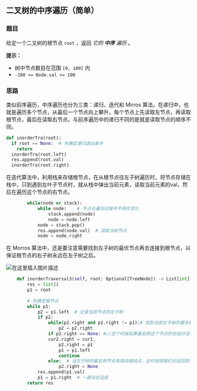 ## 二叉树的中序遍历（简单）

### 题目

给定一个二叉树的根节点 `root` ，返回 *它的 **中序** 遍历* 。

**提示：**

- 树中节点数目在范围 `[0, 100]` 内
- `-100 <= Node.val <= 100`

### 思路

类似前序遍历，中序遍历也分为三类：递归、迭代和 Mirros 算法。在递归中，也就是遍历多个节点，从最后一个节点向上攀升，每个节点上先读取左节点，再读取根节点，最后在读取右节点。与前序遍历中的递归不同的是就是读取节点的顺序不同。

```python
def inorderTra(root):
  if root == None:  # 先确定递归退出条件
    return
  inorderTra(root.left)
  res.append(root.val)
  inorderTra(root.right)
```

在迭代算法中，利用栈来存储根节点，在从根节点往左子树遍历时，将节点存储在栈中，只到遇到左叶子节点时，就从栈中弹出当前元素，读取当前元素的val，然后在遍历这个节点的右节点。

```python
        while(node or stack):
            while node:    # 节点在遍历过程中不停在变化
                stack.append(node)
                node = node.left
            node = stack.pop()
            res.append(node.val)  # 读取当前节点
            node = node.right
```

在 Morros 算法中，还是要注意需要找到左子树的最优节点再去连接到根节点，以保证根节点的右子树永远在左子树之后。

![在这里插入图片描述](https://pic.leetcode-cn.com/143b40666eebb8992b1ed7e6c35d4d5f3b93c6f20ab436e5c9ffa54032c392c0.png)

```python
    def inorderTraversal3(self, root: Optional[TreeNode]) -> List[int]:
        res = list() 
        p1 = root
        
        # 先确定根节点
        while p1:
            p2 = p1.left  # 记录当前节点的左子树
            if p2:
                while(p2.right and p2.right != p1):# 找到当前左子树的最右侧节点，且这个节点应该在指向根结点之前，否则整个节点又回到了根结点。
                    p2 = p2.right
                if p2.right == None: #//这个时候如果最右侧这个节点的右指针没有指向根结点，创建连接然后往下一个左子树的根结点进行连接操作。
				cur2.right = cur1;
                    p2.right = p1
                    p1 = p1.left
                    continue
                else:  # 当左子树的最右侧节点有指向根结点，此时说明我们已经回到了根结点并重复了之前的操作，同时在回到根结点的时候我们应该已经处理完 左子树的最右侧节点 了，把路断开
                    p2.right = None
            res.append(p1.val)
            p1 = p1.right  # 一直往右边走
        return res
```